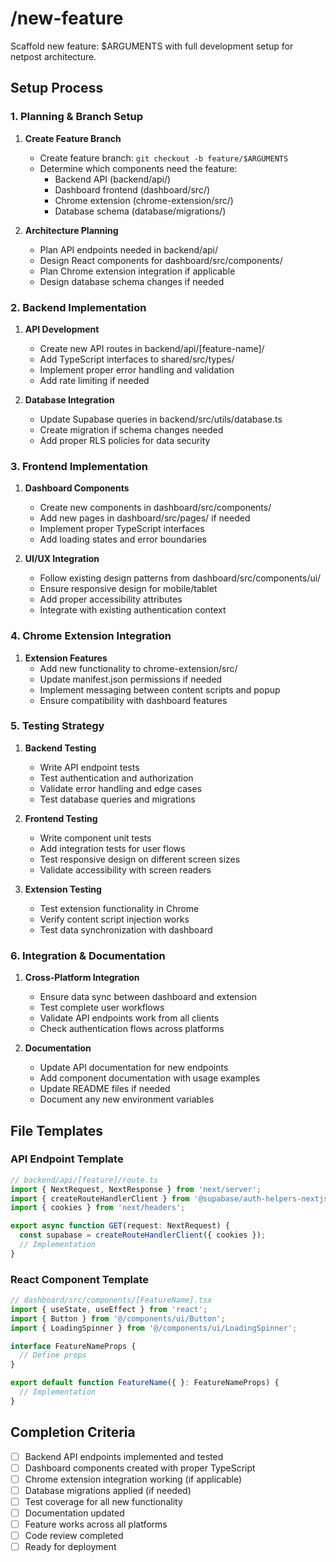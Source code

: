 # /new-feature
Scaffold new feature: $ARGUMENTS with full development setup for netpost architecture.

## Setup Process

### 1. Planning & Branch Setup
1. **Create Feature Branch**
   - Create feature branch: `git checkout -b feature/$ARGUMENTS`
   - Determine which components need the feature:
     - Backend API (backend/api/)
     - Dashboard frontend (dashboard/src/)
     - Chrome extension (chrome-extension/src/)
     - Database schema (database/migrations/)

2. **Architecture Planning**
   - Plan API endpoints needed in backend/api/
   - Design React components for dashboard/src/components/
   - Plan Chrome extension integration if applicable
   - Design database schema changes if needed

### 2. Backend Implementation
1. **API Development**
   - Create new API routes in backend/api/[feature-name]/
   - Add TypeScript interfaces to shared/src/types/
   - Implement proper error handling and validation
   - Add rate limiting if needed

2. **Database Integration**
   - Update Supabase queries in backend/src/utils/database.ts
   - Create migration if schema changes needed
   - Add proper RLS policies for data security

### 3. Frontend Implementation  
1. **Dashboard Components**
   - Create new components in dashboard/src/components/
   - Add new pages in dashboard/src/pages/ if needed
   - Implement proper TypeScript interfaces
   - Add loading states and error boundaries

2. **UI/UX Integration**
   - Follow existing design patterns from dashboard/src/components/ui/
   - Ensure responsive design for mobile/tablet
   - Add proper accessibility attributes
   - Integrate with existing authentication context

### 4. Chrome Extension Integration
1. **Extension Features**
   - Add new functionality to chrome-extension/src/
   - Update manifest.json permissions if needed
   - Implement messaging between content scripts and popup
   - Ensure compatibility with dashboard features

### 5. Testing Strategy
1. **Backend Testing**
   - Write API endpoint tests
   - Test authentication and authorization
   - Validate error handling and edge cases
   - Test database queries and migrations

2. **Frontend Testing**
   - Write component unit tests
   - Add integration tests for user flows
   - Test responsive design on different screen sizes
   - Validate accessibility with screen readers

3. **Extension Testing**
   - Test extension functionality in Chrome
   - Verify content script injection works
   - Test data synchronization with dashboard

### 6. Integration & Documentation
1. **Cross-Platform Integration**
   - Ensure data sync between dashboard and extension
   - Test complete user workflows
   - Validate API endpoints work from all clients
   - Check authentication flows across platforms

2. **Documentation**
   - Update API documentation for new endpoints
   - Add component documentation with usage examples
   - Update README files if needed
   - Document any new environment variables

## File Templates

### API Endpoint Template
```typescript
// backend/api/[feature]/route.ts
import { NextRequest, NextResponse } from 'next/server';
import { createRouteHandlerClient } from '@supabase/auth-helpers-nextjs';
import { cookies } from 'next/headers';

export async function GET(request: NextRequest) {
  const supabase = createRouteHandlerClient({ cookies });
  // Implementation
}
```

### React Component Template
```typescript
// dashboard/src/components/[FeatureName].tsx
import { useState, useEffect } from 'react';
import { Button } from '@/components/ui/Button';
import { LoadingSpinner } from '@/components/ui/LoadingSpinner';

interface FeatureNameProps {
  // Define props
}

export default function FeatureName({ }: FeatureNameProps) {
  // Implementation
}
```

## Completion Criteria
- [ ] Backend API endpoints implemented and tested
- [ ] Dashboard components created with proper TypeScript
- [ ] Chrome extension integration working (if applicable)
- [ ] Database migrations applied (if needed)
- [ ] Test coverage for all new functionality
- [ ] Documentation updated
- [ ] Feature works across all platforms
- [ ] Code review completed
- [ ] Ready for deployment